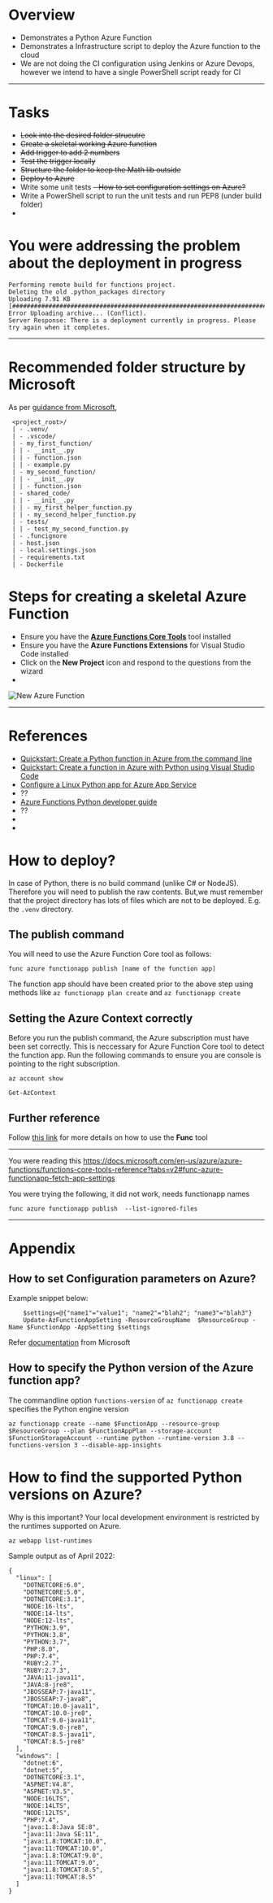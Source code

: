 # Overview
- Demonstrates a Python Azure Function
- Demonstrates a Infrastructure script to deploy the Azure function to the cloud
- We are not doing the CI configuration using Jenkins or Azure Devops, however we intend to have a single PowerShell script ready for CI

---

# Tasks
- ~~Look into the desired folder strucutre~~
- ~~Create a skeletal working Azure function~~
- ~~Add trigger to add 2 numbers~~
- ~~Test the trigger locally~~
- ~~Structure the folder to keep the Math lib outside~~
- ~~Deploy to Azure~~
- Write some unit tests
~~- How to set configuration settings on Azure?~~
- Write a PowerShell script to run the unit tests and run PEP8 (under build folder)
- 

# You were addressing the problem about the deployment in progress
```
Performing remote build for functions project.
Deleting the old .python_packages directory
Uploading 7.91 KB [###############################################################################]
Error Uploading archive... (Conflict).
Server Response: There is a deployment currently in progress. Please try again when it completes.
```

---
 
# Recommended folder structure by Microsoft
As per [guidance from Microsoft](https://docs.microsoft.com/en-us/azure/azure-functions/functions-reference-python?tabs=asgi%2Cazurecli-linux%2Capplication-level#folder-structure),
```
 <project_root>/
 | - .venv/
 | - .vscode/
 | - my_first_function/
 | | - __init__.py
 | | - function.json
 | | - example.py
 | - my_second_function/
 | | - __init__.py
 | | - function.json
 | - shared_code/
 | | - __init__.py
 | | - my_first_helper_function.py
 | | - my_second_helper_function.py
 | - tests/
 | | - test_my_second_function.py
 | - .funcignore
 | - host.json
 | - local.settings.json
 | - requirements.txt
 | - Dockerfile
```
# Steps for creating a skeletal Azure Function
- Ensure you have the **[Azure Functions Core Tools](https://docs.microsoft.com/en-us/azure/azure-functions/functions-run-local)** tool installed
- Ensure you have the **Azure Functions Extensions** for Visual Studio Code installed
- Click on the **New Project** icon and respond to the questions from the wizard
- 
![New Azure Function](docs/images/vscode_new_azurefunc.png)

---

# References
- [Quickstart: Create a Python function in Azure from the command line](https://docs.microsoft.com/en-us/azure/azure-functions/create-first-function-cli-python?tabs=azure-cli%2Cbash%2Cbrowser)
- [Quickstart: Create a function in Azure with Python using Visual Studio Code](https://docs.microsoft.com/en-us/azure/azure-functions/create-first-function-vs-code-python)
- [Configure a Linux Python app for Azure App Service](https://docs.microsoft.com/en-us/azure/app-service/configure-language-python)
- ??
- [Azure Functions Python developer guide](https://docs.microsoft.com/en-us/azure/azure-functions/functions-reference-python)
- ??
- 
- 


# How to deploy?
In case of Python, there is no build command (unlike C# or NodeJS). Therefore you will need to publish the raw contents. But,we must remember that the project directory has lots of files which are not to be deployed. E.g. the `.venv` directory.

## The publish command
You will need to use the Azure Function Core tool as follows:
```
func azure functionapp publish [name of the function app]
```
The function app should have been created prior to the above step using methods like `az functionapp plan create` and `az functionapp create`

## Setting the Azure Context correctly
Before you run the publish command, the Azure subscription must have been set correctly. This is neccessary for Azure Function Core tool to detect the function app.  Run the following commands to ensure you are console is pointing to the right subscription. 
```
az account show
```

```
Get-AzContext
```

## Further reference
Follow [this link](https://docs.microsoft.com/en-us/azure/azure-functions/functions-core-tools-reference?tabs=v2#func-azure-functionapp-publish) for more details on how to use the **Func** tool

---

You were reading this https://docs.microsoft.com/en-us/azure/azure-functions/functions-core-tools-reference?tabs=v2#func-azure-functionapp-fetch-app-settings

You were trying the following, it did not work, needs functionapp names
```
func azure functionapp publish  --list-ignored-files
```

---


# Appendix
## How to set Configuration parameters on Azure?
Example snippet below:
```
    $settings=@{"name1"="value1"; "name2"="blah2"; "name3"="blah3"}
    Update-AzFunctionAppSetting -ResourceGroupName  $ResourceGroup -Name $FunctionApp -AppSetting $settings
```

Refer [documentation](https://docs.microsoft.com/en-us/azure/azure-functions/functions-how-to-use-azure-function-app-settings?tabs=azure-powershell#settings) from Microsoft

## How to specify the Python version of the Azure function app?
The commandline option `functions-version` of `az functionapp create` specifies the Python engine version
```
az functionapp create --name $FunctionApp --resource-group $ResourceGroup --plan $FunctionAppPlan --storage-account $FunctionStorageAccount --runtime python --runtime-version 3.8 --functions-version 3 --disable-app-insights
```

# How to find the supported Python versions on Azure?
Why is this important? Your local development environment is restricted by the runtimes supported on Azure.
```
az webapp list-runtimes 
```
Sample output as of April 2022:
```
{
  "linux": [
    "DOTNETCORE:6.0",    
    "DOTNETCORE:5.0",    
    "DOTNETCORE:3.1",    
    "NODE:16-lts",       
    "NODE:14-lts",       
    "NODE:12-lts",       
    "PYTHON:3.9",        
    "PYTHON:3.8",        
    "PYTHON:3.7",        
    "PHP:8.0",
    "PHP:7.4",
    "RUBY:2.7",
    "RUBY:2.7.3",        
    "JAVA:11-java11",    
    "JAVA:8-jre8",       
    "JBOSSEAP:7-java11", 
    "JBOSSEAP:7-java8",  
    "TOMCAT:10.0-java11",
    "TOMCAT:10.0-jre8",  
    "TOMCAT:9.0-java11", 
    "TOMCAT:9.0-jre8",   
    "TOMCAT:8.5-java11",
    "TOMCAT:8.5-jre8"
  ],
  "windows": [
    "dotnet:6",
    "dotnet:5",
    "DOTNETCORE:3.1",
    "ASPNET:V4.8",
    "ASPNET:V3.5",
    "NODE:16LTS",
    "NODE:14LTS",
    "NODE:12LTS",
    "PHP:7.4",
    "java:1.8:Java SE:8",
    "java:11:Java SE:11",
    "java:1.8:TOMCAT:10.0",
    "java:11:TOMCAT:10.0",
    "java:1.8:TOMCAT:9.0",
    "java:11:TOMCAT:9.0",
    "java:1.8:TOMCAT:8.5",
    "java:11:TOMCAT:8.5"
  ]
}
```